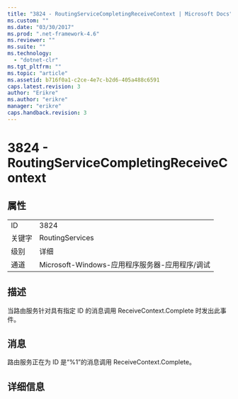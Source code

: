 ```yaml
---
title: "3824 - RoutingServiceCompletingReceiveContext | Microsoft Docs"
ms.custom: ""
ms.date: "03/30/2017"
ms.prod: ".net-framework-4.6"
ms.reviewer: ""
ms.suite: ""
ms.technology: 
  - "dotnet-clr"
ms.tgt_pltfrm: ""
ms.topic: "article"
ms.assetid: b716f0a1-c2ce-4e7c-b2d6-405a488c6591
caps.latest.revision: 3
author: "Erikre"
ms.author: "erikre"
manager: "erikre"
caps.handback.revision: 3
---
```

# 3824 - RoutingServiceCompletingReceiveContext
## 属性  
  
|||  
|-|-|  
|ID|3824|  
|关键字|RoutingServices|  
|级别|详细|  
|通道|Microsoft\-Windows\-应用程序服务器\-应用程序\/调试|  
  
## 描述  
 当路由服务针对具有指定 ID 的消息调用 ReceiveContext.Complete 时发出此事件。  
  
## 消息  
 路由服务正在为 ID 是“%1”的消息调用 ReceiveContext.Complete。  
  
## 详细信息